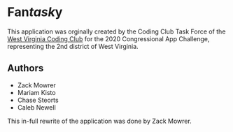 # Fan*task*y

This application was orginally created by the Coding Club Task Force of the [West Virginia Coding Club](https://wvcoding.org) for the 2020 Congressional App Challenge, representing the 2nd district of West Virginia.

## Authors
- Zack Mowrer
- Mariam Kisto
- Chase Steorts
- Caleb Newell

This in-full rewrite of the application was done by Zack Mowrer.